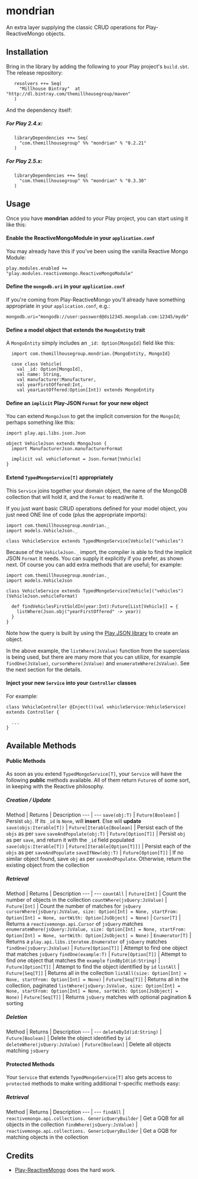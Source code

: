 mondrian
============================

An extra layer supplying the classic CRUD operations for Play-ReactiveMongo objects.


## Installation

Bring in the library by adding the following to your Play project's ```build.sbt```. 
The release repository: 

```
   resolvers ++= Seq(
     "Millhouse Bintray"  at "http://dl.bintray.com/themillhousegroup/maven"
   )
```
And the dependency itself: 

##### For Play 2.4.x:

```
   libraryDependencies ++= Seq(
     "com.themillhousegroup" %% "mondrian" % "0.2.21"
   )

```
##### For Play 2.5.x:

```
   libraryDependencies ++= Seq(
     "com.themillhousegroup" %% "mondrian" % "0.3.30"
   )

```

## Usage

Once you have __mondrian__ added to your Play project, you can start using it like this:

#### Enable the **ReactiveMongoModule** in your `application.conf`
You may already have this if you've been using the vanilla Reactive Mongo Module:
```
play.modules.enabled += "play.modules.reactivemongo.ReactiveMongoModule" 
```

#### Define the `mongodb.uri` in your `application.conf`
If you're coming from Play-ReactiveMongo you'll already have something appropriate in your `application.conf`, e.g.:

```
mongodb.uri="mongodb://user:password@ds12345.mongolab.com:12345/mydb"
```


#### Define a model object that extends the `MongoEntity` trait

A `MongoEntity` simply includes an `_id: Option[MongoId]` field like this:

```
  import com.themillhousegroup.mondrian.{MongoEntity, MongoId}
  
  case class Vehicle(
  	val _id: Option[MongoId],
  	val name: String,
  	val manufacturer:Manufacturer,
  	val yearFirstOffered:Int,
  	val yearLastOffered:Option[Int]) extends MongoEntity
```

#### Define an `implicit` Play-JSON `Format` for your new object 
You can extend `MongoJson` to get the implicit conversion for the `MongoId`; perhaps something like this:

```
import play.api.libs.json.Json

object VehicleJson extends MongoJson {
  import ManufacturerJson.manufacturerFormat
  
  implicit val vehicleFormat = Json.format[Vehicle]
}
```

#### Extend `TypedMongoService[T]` appropriately

This `Service` joins together your domain object, the name of the MongoDB collection that will hold it, and the `Format` to read/write it.

If you just want basic CRUD operations defined for your model object, you just need ONE line of code (plus the appropriate imports):  

```
import com.themillhousegroup.mondrian._
import models.VehicleJson._ 
 
class VehicleService extends TypedMongoService[Vehicle]("vehicles")
```  

Because of the `VehicleJson._` import, the compiler is able to find the implicit JSON `Format` it needs. You
can supply it explicitly if you prefer, as shown next.
Of course you can add extra methods that are useful; for example:


```
import com.themillhousegroup.mondrian._
import models.VehicleJson 
 
class VehicleService extends TypedMongoService[Vehicle]("vehicles")(VehicleJson.vehicleFormat) 
  
  def findVehiclesFirstSoldIn(year:Int):Future[List[Vehicle]] = {
    listWhere(Json.obj("yearFirstOffered" -> year))
  }
}
```  

Note how the query is built by using the [Play JSON library](https://www.playframework.com/documentation/2.5.x/ScalaJson) to create an object.


In the above example, the `listWhere(JsValue)` function from the superclass is being used, but there are many more that you can utilize, for example `findOne(JsValue)`, `cursorWhere(JsValue)` and `enumerateWhere(JsValue)`. See the next section for the details.

#### Inject your new `Service` into your `Controller` classes

For example:

```
class VehicleController @Inject()(val vehicleService:VehicleService) extends Controller {

  ...
}

```

## Available Methods

#### Public Methods
As soon as you extend `TypedMongoService[T]`, your `Service` will have the following **public** methods available. All of them return `Future`s of some sort, in keeping with the Reactive philosophy.

##### Creation / Update

Method | Returns | Description
--- | ---
`save(obj:T)` | `Future[Boolean]` | Persist `obj`. If its `_id` is `None`, will **insert**. Else will **update**
`save(objs:Iterable[T])` | `Future[Iterable[Boolean]` | Persist each of the  `objs` as per `save`
`saveAndPopulate(obj:T)` | `Future[Option[T]]` | Persist `obj` as per `save`, and return it with the `_id` field populated
`save(objs:Iterable[T])` | `Future[Iterable[Option[T]]]` | Persist each of the  `objs` as per `saveAndPopulate`
`saveIfNew(obj:T)` | `Future[Option[T]]` | If no similar object found, save `obj` as per `saveAndPopulate`. Otherwise, return the existing object from the collection

##### Retrieval

Method | Returns | Description
--- | ---
`countAll` | `Future[Int]` | Count the number of objects in the collection
`countWhere(jsQuery:JsValue)` | `Future[Int]` | Count the number of matches for `jsQuery`
`cursorWhere(jsQuery:JsValue, size: Option[Int] = None, startFrom: Option[Int] = None, sortWith: Option[JsObject] = None)` | `Cursor[T]` | Returns a `reactivemongo.api.Cursor` of `jsQuery` matches
`enumerateWhere(jsQuery:JsValue, size: Option[Int] = None, startFrom: Option[Int] = None, sortWith: Option[JsObject] = None)` | `Enumerator[T]` | Returns a `play.api.libs.iteratee.Enumerator` of `jsQuery` matches
`findOne(jsQuery:JsValue)` | `Future[Option[T]]` | Attempt to find one object that matches `jsQuery`
`findOne(example:T)` | `Future[Option[T]]` | Attempt to find one object that matches the `example`
`findById(id:String)` | `Future[Option[T]]` | Attempt to find the object identified by `id`
`listAll` | `Future[Seq[T]]` | Returns all in the collection
`listAll(size: Option[Int] = None, startFrom: Option[Int] = None)` | `Future[Seq[T]]` | Returns all in the collection, paginated
`listWhere(jsQuery:JsValue, size: Option[Int] = None, startFrom: Option[Int] = None, sortWith: Option[JsObject] = None)` | `Future[Seq[T]]` | Returns `jsQuery` matches with optional pagination & sorting

##### Deletion

Method | Returns | Description
--- | ---
`deleteById(id:String)` | `Future[Boolean]` | Delete the object identified by `id`
`deleteWhere(jsQuery:JsValue)` | `Future[Boolean]` | Delete all objects matching `jsQuery`


#### Protected Methods
Your `Service` that extends `TypedMongoService[T]` also gets access to `protected` methods to make writing additional `T`-specific methods easy:
##### Retrieval

Method | Returns | Description
--- | ---
`findAll` | `reactivemongo.api.collections. GenericQueryBuilder` | Get a GQB for all objects in the collection
`findWhere(jsQuery:JsValue)` | `reactivemongo.api.collections. GenericQueryBuilder` | Get a GQB for matching objects in the collection


## Credits

- [Play-ReactiveMongo](https://github.com/ReactiveMongo/Play-ReactiveMongo) does the hard work.


